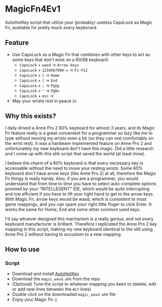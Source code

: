 # MagicFn4Ev1
AutoHotKey script that utilize your (probably) useless CapsLock as Magic Fn, available for pretty much every keyborard.

## Feature
- Use CapsLock as a Magic Fn that combines with other keys to act as some keys that don't exist on a 60/68 keyboard.
  - `CapsLock` + `wasd` -> `Arrow keys`
  - `CapsLock` + `1234567890-=` -> `F1-F12`
  - `CapsLock` + `[` -> `Home`
  - `CapsLock` + `]` -> `End`
  - `CapsLock` + `;` -> `PgUp`
  - `CapsLock` + `'` -> `PgDn`
  - `CapsLock` + `esc` -> `` ` ``
- May your wrists rest in peace (x

## Why this exists?
I daily drived a Anne Pro 2 60% keyboard for almost 3 years, and its Magic Fn feature really is a great convenient for a programmer so lazy like me to type without moving my wrists even a bit (so they can rest comfortably on the wrist rest). It was a hardware implemented feature on Anne Pro 2 and unfortunately my new keyboard don't have this magic. Did a little research and I come up with this ahk script that saved the world (at least mine).

I believe the charm of a 60% keyboard is that every necessary key is accessable without the need to move your resting wrists. Some 60% keyboard don't have arrow keys (like Anne Pro 2) at all, therefore the Magic Fn thingy is really handy. Also, if you are a programmer, you would understand that from time to time you have to select auto-complete options promted by your "INTELLEGENT" IDE, which would be quite interrupting and low efficient if you have to lift your right hand to get to the arrow keys. With Magic Fn, arrow keys would be wasd, which is consistent to most game mappings, and you can spare your right little finger to click Enter. It works the same for Home, End and some other common used keys.

I'd say whoever designed this machanism is a really genius, and not every keyboard manufacturer is brilliant. Therefore I replicated the Anne Pro 2 key mapping in this script, making my new keyboard identical to the still using Anne Pro 2 without having to accustom to a new mapping.

## How to use
### Script
- Download and install [AutoHotKey](https://www.autohotkey.com/)
- Download the `magic_wasd.ahk` from the repo
- (Optional) Tune the script to whatever mapping you keen to (delete, edit or add new lines between the `#if` lines)
- Double click on the downloaded `magic_wasd.ahk` file
- Enjoy your Magic Fn :)
